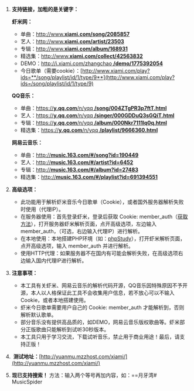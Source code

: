 1.  **支持链接，加粗的是关键字：**

    **虾米网：**

    *   单曲：[http://www.**xiami.com/song/2085857**](http://www.xiami.com/song/2085857)
    *   艺人：[http://www.**xiami.com/artist/23503**](http://www.xiami.com/artist/23503)
    *   专辑：[http://www.**xiami.com/album/168931**](http://www.xiami.com/album/168931)
    *   精选集：[http://www.**xiami.com/collect/42563832**](http://www.xiami.com/collect/42563832)
    *   DEMO：[http://i.xiami.com/zhangchao **/demo/1775392054**](http://i.xiami.com/zhangchao/demo/1775392054)
    *   今日歌单（需要cookie）：[http://www.xiami.com/play?ids=**/song/playlist/id/1/type/9**](http://www.xiami.com/play?ids=/song/playlist/id/1/type/9)

    **QQ音乐：**

    *   单曲：[https://**y.qq.com**/n/yqq **/song/004ZTgPR3p7ftT.html**](https://y.qq.com/n/yqq/song/004ZTgPR3p7ftT.html)
    *   艺人：[https://**y.qq.com**/n/yqq **/singer/000GDDuQ3sGQiT.html**](https://y.qq.com/n/yqq/singer/000GDDuQ3sGQiT.html)
    *   专辑：[https://**y.qq.com**/n/yqq **/album/000Nkr7111lq0q.html**](https://y.qq.com/n/yqq/album/000Nkr7111lq0q.html)
    *   精选集：[https://**y.qq.com**/n/yqq **/playlist/9666360.html**](https://y.qq.com/n/yqq/playlist/9666360.html)

    **网易云音乐：**

    *   单曲：[http://**music.163.com/#/song?id=190449**](http://music.163.com/#/song?id=190449)
    *   艺人：[http://**music.163.com/#/artist?id=6452**](http://music.163.com/#/artist?id=6452)
    *   专辑：[http://**music.163.com/#/album?id=27483**](http://music.163.com/#/album?id=27483)
    *   精选集：[http://**music.163.com/#/playlist?id=691394551**](http://music.163.com/#/playlist?id=691394551)
2.  **高级选项：**

    *   此功能用于解析虾米音乐今日歌单（Cookie），或者国外服务器解析失败时使用（代理IP）。
    *   在服务器使用：首先登录虾米，登录后获取 Cookie: member_auth（[获取方法](https://raw.githubusercontent.com/xyuanmu/parsexiami/master/assets/Chrome-Cookie.gif)），打开服务器虾米解析页面，点开高级选项，左边输入 member_auth，（可选，右边输入代理IP）进行解析。
    *   在本地使用：本地搭建PHP环境（如：[phpStudy](http://www.phpstudy.net/)），打开虾米解析页面，点开高级选项，输入 member_auth 并进行解析。
    *   使用HTTP代理：如果服务器不在国内有可能会解析失败，在高级选项右边输入国内代理IP进行解析。
3.  **注意事项：**

    *   本工具有关虾米、网易云音乐的解析代码开源，QQ音乐因特殊原因不予开源，本人以人格保证此工具不会收集用户信息，若不放心可以不输入 Cookie，或者本地搭建使用。
    *   虾米今日歌单需要用户自己的 Cookie: member_auth 才能解析到，否则解析默认歌单。
    *   部分音乐没有提供高品质的，如DEMO，网易云音乐版权歌曲等。虾米部分正版歌曲只能解析到试听30秒版本。
    *   本工具只用于学习交流，下载试听音乐，禁止用于商业用途！最后，请支持正版！
4.  **测试地址：**[http://yuanmu.mzzhost.com/xiami/](http://yuanmu.mzzhost.com/xiami/)

5. **现已支持搜索！** 方法：输入两个等号再加内容，如：==月牙湾# MusicSpider
